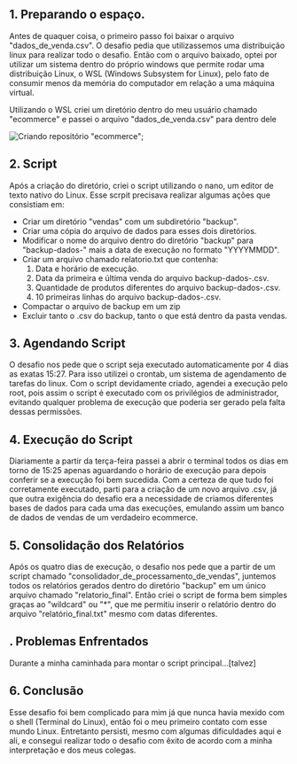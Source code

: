 ## 1. Preparando o espaço.
Antes de quaquer coisa, o primeiro passo foi baixar o arquivo "dados_de_venda.csv".
O desafio pedia que utilizassemos uma distribuição linux para realizar todo o desafio.
Então com o arquivo baixado, optei por utilizar um sistema dentro do próprio windows que permite rodar uma distribuição Linux, o WSL (Windows Subsystem for Linux), pelo fato de consumir menos da memória do computador em relação a uma máquina virtual.

Utilizando o WSL criei um diretório dentro do meu usuário chamado "ecommerce" e passei o arquivo "dados_de_venda.csv" para dentro dele 

![Criando repositório "ecommerce"](evidencias/criando_diretorio_ecommerce);

## 2. Script
Após a criação do diretório, criei o script utilizando o nano, um editor de texto nativo do Linux.
Esse scrpit precisava realizar algumas ações que consistiam em:
- Criar um diretório "vendas" com um subdiretório "backup".
- Criar uma cópia do arquivo de dados para esses dois diretórios.
- Modificar o nome do arquivo dentro do diretório "backup" para "backup-dados-" mais a data de execução no formato "YYYYMMDD".
- Criar um arquivo chamado relatorio.txt que contenha:
  1. Data e horário de execução.
  2. Data da primeira e última venda do arquivo backup-dados-<YYYYMMDD>.csv.
  3. Quantidade de produtos diferentes do arquivo backup-dados-<YYYYMMDD>.csv.
  4. 10 primeiras linhas do arquivo backup-dados-<YYYYMMDD>.csv.
- Compactar o arquivo de backup em um zip
- Excluir tanto o .csv do backup, tanto o que está dentro da pasta vendas.
  
## 3. Agendando Script
O desafio nos pede que o script seja executado automaticamente por 4 dias as exatas 15:27.
Para isso utilizei o crontab, um sistema de agendamento de tarefas do linux.
Com o script devidamente criado, agendei a execução pelo root, pois assim o script é executado com os privilégios de administrador, evitando qualquer problema de execução que poderia ser gerado pela falta dessas permissões.

## 4. Execução do Script
Diariamente a partir da terça-feira passei a abrir o terminal todos os dias em torno de 15:25 apenas aguardando o horário de execução para depois conferir se a execução foi bem sucedida. Com a certeza de que tudo foi corretamente executado, parti para a criação de um novo arquivo .csv, já que outra exigência do desafio era a necessidade de criamos diferentes bases de dados para cada uma das execuções, emulando assim um banco de dados de vendas de um verdadeiro ecommerce.

## 5. Consolidação dos Relatórios
Após os quatro dias de execução, o desafio nos pede que a partir de um script chamado "consolidador_de_processamento_de_vendas", juntemos todos os relatórios gerados dentro do diretório "backup" em um único arquivo chamado "relatorio_final".
Então criei o script de forma bem simples graças ao "wildcard" ou "*", que me permitiu inserir o relatório dentro do arquivo "relatório_final.txt" mesmo com datas diferentes.

## . Problemas Enfrentados
Durante a minha caminhada para montar o script principal...[talvez]

## 6. Conclusão
Esse desafio foi bem complicado para mim já que nunca havia mexido com o shell (Terminal do Linux), então foi o meu primeiro contato com esse mundo Linux. Entretanto persisti, mesmo com algumas dificuldades aqui e ali, e consegui realizar todo o desafio com êxito de acordo com a minha interpretação e dos meus colegas.
